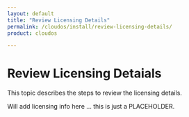 ```yaml
---
layout: default
title: "Review Licensing Details"
permalink: /cloudos/install/review-licensing-details/
product: cloudos

---
```


# Review Licensing Detaials

This topic describes the steps to review the licensing details. 

Will add licensing info here ... this is just a PLACEHOLDER.  

